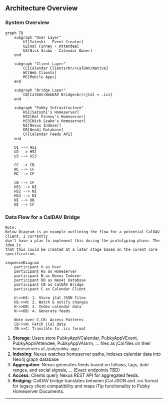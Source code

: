 ## Architecture Overview

### System Overview

```mermaid
graph TB
    subgraph "User Layer"
        U1[Satoshi - Event Creator]
        U2[Hal Finney - Attendee]
        U3[Nick Szabo - Calendar Owner]
    end
    
    subgraph "Client Layer"
        CC[Calendar Clients<br/>CalDAV/Native]
        WC[Web Clients]
        MC[Mobile Apps]
    end
    
    subgraph "Bridge Layer"
        CB[CalDAV/WebDAV Bridge<br/>jCal ↔ .ics]
    end
    
    subgraph "Pubky Infrastructure"
        HS1[Satoshi's Homeserver]
        HS2[Hal Finney's Homeserver]
        HS3[Nick Szabo's Homeserver]
        NI[Nexus Indexer]
        DB[Neo4j Database]
        CF[Calendar Feeds API]
    end
    
    U1 --> HS1
    U2 --> HS2
    U3 --> HS3
    
    CC --> CB
    WC --> CF
    MC --> CF
    
    CB --> CF
    HS1 --> NI
    HS2 --> NI
    HS3 --> NI
    NI --> DB
    NI --> CF
```

### Data Flow for a CalDAV Bridge

```
Note:
Below Diagram is an example outlining the flow for a potential CalDAV client. I currently
don't have a plan to implement this during the prototyping phase. The idea is
that this could be created at a later stage based on the curent core
specification.
```

```mermaid
sequenceDiagram
    participant U as User
    participant HS as Homeserver
    participant N as Nexus Indexer
    participant DB as Neo4j Database
    participant CB as CalDAV Bridge
    participant C as Calendar Client
    
    U->>HS: 1. Store jCal JSON files
    HS->>N: 2. Watch & notify changes
    N->>DB: 3. Index calendar data
    N->>DB: 4. Generate feeds
    
    Note over C,CB: Access Patterns
    CB->>N: Fetch jCal data
    CB->>C: Translate to .ics format
```

1. **Storage**: Users store PubkyAppVCalendar, PubkyAppVEvent,
   PubkyAppVAttendee, PubkyAppVAlarm, ... files as jCal files on their
   homeservers at `/pub/pubky.app/...`
2. **Indexing**: Nexus watches homeserver paths, indexes calendar data into
   Neo4j graph database
3. **Aggregation**: Nexus generates feeds based on follows, tags, date ranges,
   and social signals, ... (Exact endpoints TBD)
4. **Access**: Clients query Nexus REST API for aggregated feeds.
5. **Bridging**: CalDAV bridge translates between jCal JSON and .ics format for
   legacy client compatibility and maps iTip functionality to Pubky Homeserver
   Documents.

---
